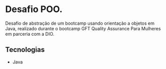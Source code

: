 
# Desafio POO.

Desafio de abstração de um bootcamp usando orientação a objetos em Java, realizado durante o bootcamp GFT Quality Assurance Para Mulheres em parceria com a DIO.
 


## Tecnologias
- Java

